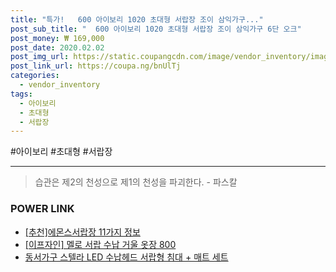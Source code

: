 ```yaml
--- 
title: "특가!   600 아이보리 1020 초대형 서랍장 조이 삼익가구..." 
post_sub_title: "  600 아이보리 1020 초대형 서랍장 조이 삼익가구 6단 오크" 
post_money: ₩ 169,000 
post_date: 2020.02.02 
post_img_url: https://static.coupangcdn.com/image/vendor_inventory/images/2018/05/28/8/0/1e1b0e02-b7e2-4417-afea-82e9e47de968.jpg 
post_link_url: https://coupa.ng/bnUlTj 
categories: 
  - vendor_inventory 
tags: 
  - 아이보리 
  - 초대형 
  - 서랍장 
--- 
```

  #아이보리 #초대형 #서랍장 
<hr> 

> 습관은 제2의 천성으로 제1의 천성을 파괴한다. - 파스칼 


### POWER LINK

* <a href="https://blog.naver.com/fasyy4321/221793821780" target="_blank">[추천]에몬스서랍장 11가지 정보</a>
* <a href="https://blog.naver.com/sakai111/221784622431" target="_blank">[이프자인] 멜로 서랍 수납 거울 옷장 800</a>
* <a href="https://blog.naver.com/fasyy4321/221791988922" target="_blank">동서가구 스텔라 LED 수납헤드 서랍형 침대 + 매트 세트</a>
